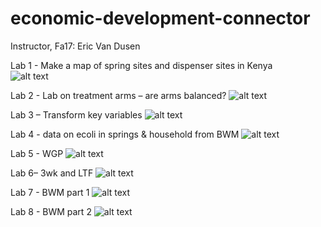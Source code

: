 # economic-development-connector

Instructor, Fa17: Eric Van Dusen

Lab 1 - Make a map of spring sites and dispenser sites in Kenya  
[ ](http://datahub.berkeley.edu/user-redirect/interact?account=ds-connectors&repo=LS-88-BTC&branch=master&path=fa17/lab1) ![alt text](https://https://img.shields.io/badge/Launch-UCB%20Datahub-blue.svg)


Lab 2 - Lab on treatment arms – are arms balanced?  [ ](http://datahub.berkeley.edu/user-redirect/interact?account=ds-connectors&repo=LS-88-BTC&branch=master&path=fa17/lab2)  ![alt text](https://https://img.shields.io/badge/Launch-UCB%20Datahub-blue.svg)

Lab 3 – Transform key variables  [](http://datahub.berkeley.edu/user-redirect/interact?account=ds-connectors&repo=LS-88-BTC&branch=master&path=fa17/lab3)  ![alt text](https://https://img.shields.io/badge/Launch-UCB%20Datahub-blue.svg)
 

Lab 4 - data on ecoli in springs & household from BWM  [ ](http://datahub.berkeley.edu/user-redirect/interact?account=ds-connectors&repo=LS-88-BTC&branch=master&path=fa17/lab4)  ![alt text](https://https://img.shields.io/badge/Launch-UCB%20Datahub-blue.svg)


Lab 5 - WGP  [ ](http://datahub.berkeley.edu/user-redirect/interact?account=ds-connectors&repo=LS-88-BTC&branch=master&path=fa17/lab5)  ![alt text](https://https://img.shields.io/badge/Launch-UCB%20Datahub-blue.svg)


Lab 6– 3wk and LTF   [ ](http://datahub.berkeley.edu/user-redirect/interact?account=ds-connectors&repo=LS-88-BTC&branch=master&path=fa17/lab6)  ![alt text](https://https://img.shields.io/badge/Launch-UCB%20Datahub-blue.svg)


Lab 7 - BWM part 1   [](http://datahub.berkeley.edu/user-redirect/interact?account=ds-connectors&repo=LS-88-BTC&branch=master&path=fa17/lab7)  ![alt text](https://https://img.shields.io/badge/Launch-UCB%20Datahub-blue.svg)


Lab 8 - BWM part 2   [](http://datahub.berkeley.edu/user-redirect/interact?account=ds-connectors&repo=LS-88-BTC&branch=master&path=fa17/lab8)  ![alt text](https://https://img.shields.io/badge/Launch-UCB%20Datahub-blue.svg)


